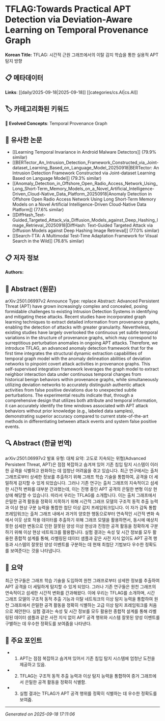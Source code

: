 
# TFLAG:Towards Practical APT Detection via Deviation-Aware Learning on Temporal Provenance Graph

**Korean Title:** TFLAG: 시간적 근원 그래프에서의 이탈 감지 학습을 통한 실용적 APT 탐지 방향

## 📋 메타데이터

**Links**: [[daily/2025-09-18|2025-09-18]] [[categories/cs.AI|cs.AI]]

## 🏷️ 카테고리화된 키워드
**🚀 Evolved Concepts**: Temporal Provenance Graph

## 🔗 유사한 논문
- [[Learning Temporal Invariance in Android Malware Detectors]] (79.9% similar)
- [[BERTector_An_Intrusion_Detection_Framework_Constructed_via_Joint-dataset_Learning_Based_on_Language_Model_20250918|BERTector: An Intrusion Detection Framework Constructed via Joint-dataset Learning Based on Language Model]] (79.3% similar)
- [[Anomaly_Detection_in_Offshore_Open_Radio_Access_Network_Using_Long_Short-Term_Memory_Models_on_a_Novel_Artificial_Intelligence-Driven_Cloud-Native_Data_Platform_20250918|Anomaly Detection in Offshore Open Radio Access Network Using Long Short-Term Memory Models on a Novel Artificial Intelligence-Driven Cloud-Native Data Platform]] (77.6% similar)
- [[DiffHash_Text-Guided_Targeted_Attack_via_Diffusion_Models_against_Deep_Hashing_Image_Retrieval_20250918|DiffHash: Text-Guided Targeted Attack via Diffusion Models against Deep Hashing Image Retrieval]] (77.0% similar)
- [[Search-TTA: A Multimodal Test-Time Adaptation Framework for Visual Search in the Wild]] (76.8% similar)

## 📋 저자 정보

**Authors:** 

## 📄 Abstract (원문)

arXiv:2501.06997v2 Announce Type: replace 
Abstract: Advanced Persistent Threat (APT) have grown increasingly complex and concealed, posing formidable challenges to existing Intrusion Detection Systems in identifying and mitigating these attacks. Recent studies have incorporated graph learning techniques to extract detailed information from provenance graphs, enabling the detection of attacks with greater granularity. Nevertheless, existing studies have largely overlooked the continuous yet subtle temporal variations in the structure of provenance graphs, which may correspond to surreptitious perturbation anomalies in ongoing APT attacks. Therefore, we introduce TFLAG, an advanced anomaly detection framework that for the first time integrates the structural dynamic extraction capabilities of temporal graph model with the anomaly delineation abilities of deviation networks to pinpoint covert attack activities in provenance graphs. This self-supervised integration framework leverages the graph model to extract neighbor interaction data under continuous temporal changes from historical benign behaviors within provenance graphs, while simultaneously utilizing deviation networks to accurately distinguish authentic attack activities from false positive deviations due to unexpected subtle perturbations. The experimental results indicate that, through a comprehensive design that utilizes both attribute and temporal information, it can accurately identify the time windows associated with APT attack behaviors without prior knowledge (e.g., labeled data samples), demonstrating superior accuracy compared to current state-of-the-art methods in differentiating between attack events and system false positive events.

## 🔍 Abstract (한글 번역)

arXiv:2501.06997v2 발표 유형: 대체
요약: 고도로 지속되는 위협(Advanced Persistent Threat, APT)은 점점 복잡하고 숨겨져 있어 기존 침입 탐지 시스템이 이러한 공격을 식별하고 완화하는 데 엄청난 어려움을 겪고 있습니다. 최근 연구에서는 출처 그래프로부터 상세한 정보를 추출하기 위해 그래프 학습 기술을 통합하여, 공격을 더 세밀하게 감지할 수 있게 되었습니다. 그러나 기존 연구는 출처 그래프의 지속적이고 섬세한 시간적 변화를 대부분 간과했는데, 이는 진행 중인 APT 공격의 은밀한 변형 이상 현상에 해당할 수 있습니다. 따라서 우리는 TFLAG를 소개합니다. 이는 출처 그래프에서 은밀한 공격 활동을 정확히 지목하기 위해 시간적 그래프 모델의 구조적 동적 추출 능력과 이상 현상 구분 능력을 통합한 첨단 이상 감지 프레임워크입니다. 이 자가 감독 통합 프레임워크는 출처 그래프 내에서 과거의 양호한 행동으로부터 연속적인 시간적 변화 속에서 이웃 상호 작용 데이터를 추출하기 위해 그래프 모델을 활용하면서, 동시에 예상치 못한 섬세한 변동으로 인한 잘못된 양성 이상 현상과 진정한 공격 활동을 정확하게 구분하기 위해 이상 현상 네트워크를 활용합니다. 실험 결과는 속성 및 시간 정보를 모두 활용한 종합적 설계를 통해, 라벨링된 데이터 샘플과 같은 사전 지식 없이도 APT 공격 행동과 시스템의 잘못된 양성 이벤트를 구분하는 데 현재 최첨단 기법보다 우수한 정확도를 보여준다는 것을 나타냅니다.

## 📝 요약

최근 연구들은 그래프 학습 기술을 도입하여 원천 그래프로부터 상세한 정보를 추출하여 APT 공격을 더 세밀하게 탐지할 수 있게 되었다. 그러나 기존 연구들은 원천 그래프의 연속적이고 섬세한 시간적 변화를 간과해왔다. 이에 우리는 TFLAG를 소개하며, 시간 그래프 모델의 구조적 동적 추출 기능과 이탈 네트워크의 이상 탐지 능력을 통합하여 원천 그래프에서 은밀한 공격 활동을 정확히 식별하는 고급 이상 탐지 프레임워크를 처음으로 제안한다. 실험 결과는 속성 및 시간 정보를 모두 활용한 종합적 설계를 통해 라벨링된 데이터 샘플과 같은 사전 지식 없이 APT 공격 행위와 시스템 잘못된 양성 이벤트를 구별하는 데 우수한 정확도를 보여줌을 나타낸다.

## 🎯 주요 포인트

- 1. APT는 점점 복잡하고 숨겨져 있어서 기존 침입 탐지 시스템에 엄청난 도전을 제공하고 있음.

- 2. TFLAG는 구조적 동적 추출 능력과 이상 탐지 능력을 통합하여 증거 그래프에서 은밀한 공격 활동을 정확히 식별함.

- 3. 실험 결과는 TFLAG가 APT 공격 행위를 정확히 식별하는 데 우수한 정확도를 보여줌.

---

*Generated on 2025-09-18 17:11:06*